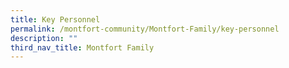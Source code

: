 ```yaml
---
title: Key Personnel
permalink: /montfort-community/Montfort-Family/key-personnel
description: ""
third_nav_title: Montfort Family
---
```

